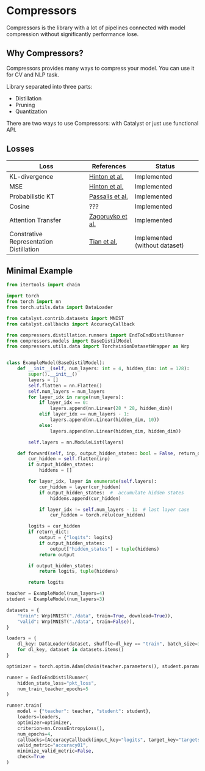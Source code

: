 # Compressors

Compressors is the library with a lot of pipelines connected with model compression without significantly performance lose.

## Why Compressors?

Compressors provides many ways to compress your model. You can use it for CV and NLP task.

Library separated into three parts:

- Distillation
- Pruning
- Quantization

There are two ways to use Compressors: with Catalyst or just use functional API.

## Losses

| Loss               | References        | Status      |
| ----------------   | ----------------- | ----------- |
| KL-divergence      | [Hinton et al.](https://arxiv.org/abs/1503.02531)     | Implemented |
| MSE                | [Hinton et al.](https://arxiv.org/abs/1503.02531)     | Implemented |
| Probabilistic KT   | [Passalis et al.](https://arxiv.org/abs/1803.10837)   | Implemented |
| Cosine             | ???                                                   | Implemented |
| Attention Transfer | [Zagoruyko et al.](https://arxiv.org/abs/1612.03928)  | Implemented |
| Constrative Representation Distillation | [Tian et al.](https://arxiv.org/pdf/1910.10699.pdf)| Implemented (without dataset) |


## Minimal Example

```python
from itertools import chain

import torch
from torch import nn
from torch.utils.data import DataLoader

from catalyst.contrib.datasets import MNIST
from catalyst.callbacks import AccuracyCallback

from compressors.distillation.runners import EndToEndDistilRunner
from compressors.models import BaseDistilModel
from compressors.utils.data import TorchvisionDatasetWrapper as Wrp


class ExampleModel(BaseDistilModel):
    def __init__(self, num_layers: int = 4, hidden_dim: int = 128):
        super().__init__()
        layers = []
        self.flatten = nn.Flatten()
        self.num_layers = num_layers
        for layer_idx in range(num_layers):
            if layer_idx == 0:
                layers.append(nn.Linear(28 * 28, hidden_dim))
            elif layer_idx == num_layers - 1:
                layers.append(nn.Linear(hidden_dim, 10))
            else:
                layers.append(nn.Linear(hidden_dim, hidden_dim))

        self.layers = nn.ModuleList(layers)

    def forward(self, inp, output_hidden_states: bool = False, return_dict: bool = False):
        cur_hidden = self.flatten(inp)
        if output_hidden_states:
            hiddens = []

        for layer_idx, layer in enumerate(self.layers):
            cur_hidden = layer(cur_hidden)
            if output_hidden_states:  #  accumulate hidden states
                hiddens.append(cur_hidden)

            if layer_idx != self.num_layers - 1:  # last layer case
                cur_hidden = torch.relu(cur_hidden)

        logits = cur_hidden
        if return_dict:
            output = {"logits": logits}
            if output_hidden_states:
                output["hidden_states"] = tuple(hiddens)
            return output

        if output_hidden_states:
            return logits, tuple(hiddens)

        return logits

teacher = ExampleModel(num_layers=4)
student = ExampleModel(num_layers=3)

datasets = {
    "train": Wrp(MNIST("./data", train=True, download=True)),
    "valid": Wrp(MNIST("./data", train=False)),
}

loaders = {
    dl_key: DataLoader(dataset, shuffle=dl_key == "train", batch_size=32)
    for dl_key, dataset in datasets.items()
}

optimizer = torch.optim.Adam(chain(teacher.parameters(), student.parameters()))

runner = EndToEndDistilRunner(
    hidden_state_loss="pkt_loss",
    num_train_teacher_epochs=5
)

runner.train(
    model = {"teacher": teacher, "student": student},
    loaders=loaders,
    optimizer=optimizer,
    criterion=nn.CrossEntropyLoss(),
    num_epochs=4,
    callbacks=[AccuracyCallback(input_key="logits", target_key="targets")],
    valid_metric="accuracy01",
    minimize_valid_metric=False,
    check=True
)
```